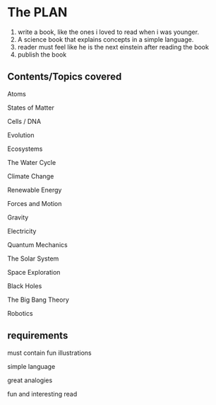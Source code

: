 # The PLAN
1) write a book, like the ones i loved to read when i was younger. 
2) A science book that explains concepts in a simple language.
3) reader must feel like he is the next einstein after reading the book
4) publish the book

## Contents/Topics covered
Atoms

States of Matter

Cells / DNA

Evolution

Ecosystems

The Water Cycle

Climate Change

Renewable Energy

Forces and Motion

Gravity

Electricity

Quantum Mechanics

The Solar System

Space Exploration

Black Holes

The Big Bang Theory

Robotics

## requirements
must contain fun illustrations

simple language

great analogies

fun and interesting read
